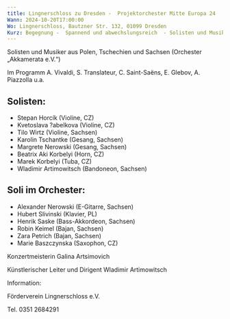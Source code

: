 ```yaml
---
title: Lingnerschloss zu Dresden -  Projektorchester Mitte Europa 24
Wann: 2024-10-20T17:00:00
Wo: Lingnerschloss, Bautzner Str. 132, 01099 Dresden
Kurz: Begegnung -  Spannend und abwechslungsreich  - Solisten und Musiker aus Polen, Tschechien und Sachsen - Künstlerischer Leiter und Dirigent Wladimir Artimowitsch
---
```

Solisten und Musiker aus Polen, Tschechien und Sachsen (Orchester „Akkamerata e.V.“) 

Im Programm A. Vivaldi, S. Translateur, C. Saint-Saëns, E. Glebov, A. Piazzolla u.a.


## Solisten:

- Stepan Horcík (Violine, CZ) 
- Kvetoslava ?abelkova (Violine, CZ) 
- Tilo Wirtz (Violine, Sachsen) 
- Karolin Tschantke (Gesang, Sachsen) 
- Margrete Nerowski (Gesang, Sachsen) 
- Beatrix Aki Korbelyi (Horn, CZ) 
- Marek Korbelyi (Tuba, CZ) 
- Wladimir Artimowitsch (Bandoneon, Sachsen)

## Soli im Orchester: 
- Alexander Nerowski (E-Gitarre, Sachsen) 
- Hubert Slivinski (Klavier, PL) 
- Henrik Saske (Bass-Akkordeon, Sachsen) 
- Robin Keimel (Bajan, Sachsen) 
- Zara Petrich (Bajan, Sachsen) 
- Marie Baszczynska (Saxophon, CZ) 

Konzertmeisterin Galina Artsimovich

Künstlerischer Leiter und Dirigent Wladimir Artimowitsch

Information:
 
Förderverein Lingnerschloss e.V. 

Tel. 0351 2684291